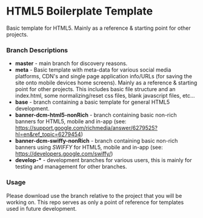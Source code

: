 # HTML5 Boilerplate Template

Basic template for HTML5. Mainly as a reference &amp; starting point for other projects.

### Branch Descriptions

- __master__ - main branch for discovery reasons.
- __meta__ - Basic template with meta-data for various social media platforms, CDN's and single page application info/URLs (for saving the site onto mobile devices home screens). Mainly as a reference & starting point for other projects. This includes basic file structure and an index.html, some normalizing/reset css files, blank javascript files, etc...
- __base__ - branch containing a basic template for general HTML5 development.
- __banner-dcm-html5-nonRich__ - branch containing basic non-rich banners for HTML5, mobile and in-app (see: https://support.google.com/richmedia/answer/6279525?hl=en&ref_topic=6279454)
- __banner-dcm-swiffy-nonRich__ - branch containing basic non-rich banners using *SWIFFY* for HTML5, mobile and in-app (see: https://developers.google.com/swiffy/)
- __develop-*__ - development branches for various users, this is mainly for testing and management for other branches.

### Usage
Please download use the branch relative to the project that you will be working on. This repo serves as only a point of reference for templates used in future development.

